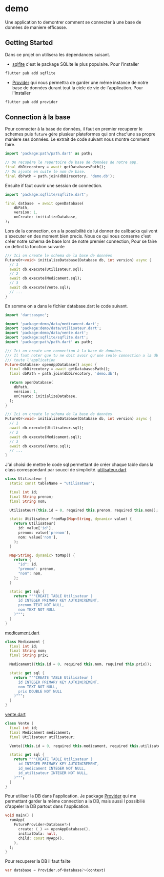# demo

Une application to demontrer comment se connecter à une base de données de maniere efficasse.

## Getting Started

Dans ce projet on utilisera les dependances suisant.

- [sqlfite](https://pub.dev/packages/sqflite) c'est le package SQLite le plus populaire. Pour l'installer 
```bash
flutter pub add sqflite
```
- [Provider](https://pub.dev/packages/provider) qui nous permettra de garder une même instance de notre base de données durant tout la cicle de vie de l'application. Pour l'installer 
```bash
flutter pub add provider
```

## Connection à la base
Pour connecter à la base de données, il faut en premier recuperer le schemes puis `future` gère plusieur plateformes qui ont chac'une sa propre maniere ses données. Le extrait de code suivant nous montre comment faire.
```dart
import 'package:path/path.dart' as path;

// On recupère le repertoire de base de données de notre app.
final dbDirecotory = await getDatabasesPath();
// On ajoute en suite le nom de base.
final dbPath = path.join(dbDirecotory, 'demo.db');
```  
Ensuite if faut ouvrir une session de connection.
```dart
import 'package:sqflite/sqflite.dart';

final datbase  = await openDatabase(
    dbPath,
    version: 1,
    onCreate: initializeDatabase,
);
```
Lors de la connection, on a la possibilité de lui donner de callbacks qui vont s'executer en des moment bien precis. Nous ce qui nous conserne c'est créer notre schema de base lors de notre premier connection, Pour se faire on definit la fonction suivante
```dart
/// Ici on create le schema de la base de données
FutureOr<void> initializeDatabase(Database db, int version) async {
  // 1
  await db.execute(Utilisateur.sql);
  // 2
  await db.execute(Medicament.sql);
  // 3
  await db.execute(Vente.sql);
  // ...
}
```
En somme on a dans le fichier database.dart le code suivant.
```dart
import 'dart:async';

import 'package:demo/data/medicament.dart';
import 'package:demo/data/utilisateur.dart';
import 'package:demo/data/vente.dart';
import 'package:sqflite/sqflite.dart';
import 'package:path/path.dart' as path;

/// Ici on create une connection à la base de données.
/// Il faut noter que tu ne doit avoir qu'une seule connection a la db pour
/// toute l'application
Future<Database> openAppDatabase() async {
  final dbDirecotory = await getDatabasesPath();
  final dbPath = path.join(dbDirecotory, 'demo.db');

  return openDatabase(
    dbPath,
    version: 1,
    onCreate: initializeDatabase,
  );
}

/// Ici on create le schema de la base de données
FutureOr<void> initializeDatabase(Database db, int version) async {
  // 1
  await db.execute(Utilisateur.sql);
  // 2
  await db.execute(Medicament.sql);
  // 3
  await db.execute(Vente.sql);
  // ...
}
```
J'ai choisi de mettre le code sql permettant de créer chaque table dans la class correspondant par soucci de simplicité.
[utilisateur.dart](./lib/data/utilisateur.dart)
```dart
class Utilisateur {
  static const tableName = "utilisateur";

  final int id;
  final String prenom;
  final String nom;

  Utilisateur({this.id = 0, required this.prenom, required this.nom});

  static Utilisateur fromMap(Map<String, dynamic> value) {
    return Utilisateur(
      id: value['id'],
      prenom: value['prenom'],
      nom: value['nom'],
    );
  }

  Map<String, dynamic> toMap() {
    return {
      "id": id,
      "prenom": prenom,
      "nom": nom,
    };
  }

  static get sql {
    return """CREATE TABLE Utilisateur (
      id INTEGER PRIMARY KEY AUTOINCREMENT,
      prenom TEXT NOT NULL,
      nom TEXT NOT NULL
    )""";
  }
}
```
[medicament.dart](./lib/data/medicament.dart)
```dart
class Medicament {
  final int id;
  final String nom;
  final String prix;

  Medicament({this.id = 0, required this.nom, required this.prix});

  static get sql {
    return """CREATE TABLE Utilisateur (
      id INTEGER PRIMARY KEY AUTOINCREMENT,
      nom TEXT NOT NULL,
      prix DOUBLE NOT NULL
    )""";
  }
}
```
[vente.dart](./lib/data/vente.dart)
```dart
class Vente {
  final int id;
  final Medicament medicament;
  final Utilisateur utilisateur;

  Vente({this.id = 0, required this.medicament, required this.utilisateur});

  static get sql {
    return """CREATE TABLE Utilisateur (
      id INTEGER PRIMARY KEY AUTOINCREMENT,
      id_medicament INTEGER NOT NULL,
      id_utilisateur INTEGER NOT NULL,
    )""";
  }
}

```
Pour utiliser la DB dans l'application. Je package [Provider](https://pub.dev/packages/provider) qui me permettant garder la même connection a la DB, mais aussi l possibilié d'appeler la DB partout dans l'application.
```dart
void main() {
  runApp(
    FutureProvider<Database?>(
      create: (_) => openAppDatabase(),
      initialData: null,
      child: const MyApp(),
    ),
  );
}
```
Pour recuperer la DB il faut failte 
```dart
var database = Provider.of<Database?>(context)
```